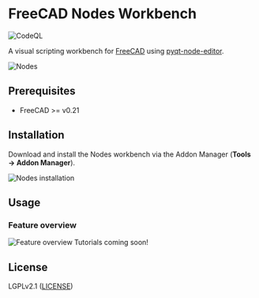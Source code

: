 # FreeCAD Nodes Workbench

![CodeQL](https://github.com/j8sr0230/Nodes/actions/workflows/codeql.yml/badge.svg)

A visual scripting workbench for [FreeCAD](https://www.freecad.org) using 
[pyqt-node-editor](https://gitlab.com/pavel.krupala/pyqt-node-editor).

![Nodes](https://github.com/j8sr0230/Nodes/blob/main/docs/nodes_nested_array.png)
<!-- Add screenshots here -->

## Prerequisites
* FreeCAD >= v0.21

## Installation
Download and install the Nodes workbench via the Addon Manager (**Tools → Addon Manager**).

![Nodes installation](https://github.com/j8sr0230/Nodes/blob/main/docs/nodes_installation.png)

## Usage
### Feature overview
![Feature overview](https://github.com/j8sr0230/fc_nodes/blob/main/docs/nodes_base_node_features.gif)
Tutorials coming soon!

## License

LGPLv2.1 ([LICENSE](LICENSE))